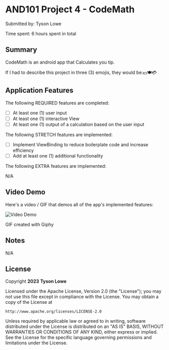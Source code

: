 <!-- (This is a comment) INSTRUCTIONS: Go through this page and fill out any **bolded** entries with their correct values.-->

# AND101 Project 4 - CodeMath

Submitted by: Tyson Lowe

Time spent: 6 hours spent in total

## Summary

CodeMath is an android app that Calculates you tip.

If I had to describe this project in three (3) emojis, they would be:💵🍽️💳
## Application Features

<!-- (This is a comment) Please be sure to change the [ ] to [x] for any features you completed.  If a feature is not checked [x], you might miss the points for that item! -->

The following REQUIRED features are completed:

- [ ] At least one (1) user input
- [ ] At least one (1) interactive View
- [ ] At least one (1) output of a calculation based on the user input

The following STRETCH features are implemented:

- [ ] Implement ViewBinding to reduce boilerplate code and increase efficiency
- [ ] Add at least one (1) additional functionality

The following EXTRA features are implemented:

N/A

## Video Demo

Here's a video / GIF that demos all of the app's implemented features:

<img src='https://media.giphy.com/media/v1.Y2lkPTc5MGI3NjExeDA3ajB2ODljNnZ0c3RscDh0aXZkeWMxMXAwNHkzbTk5anJvMmZqciZlcD12MV9pbnRlcm5hbF9naWZfYnlfaWQmY3Q9Zw/53bIB6v8zZEff5KJIY/giphy.gif' title='Video Demo' width='' alt='Video Demo' />

GIF created with Giphy

<!-- Recommended tools:
- [Kap](https://getkap.co/) for macOS
- [ScreenToGif](https://www.screentogif.com/) for Windows
- [peek](https://github.com/phw/peek) for Linux. -->

## Notes

N/A

## License

Copyright **2023** **Tyson Lowe**

Licensed under the Apache License, Version 2.0 (the "License");
you may not use this file except in compliance with the License.
You may obtain a copy of the License at

    http://www.apache.org/licenses/LICENSE-2.0

Unless required by applicable law or agreed to in writing, software
distributed under the License is distributed on an "AS IS" BASIS,
WITHOUT WARRANTIES OR CONDITIONS OF ANY KIND, either express or implied.
See the License for the specific language governing permissions and
limitations under the License.
